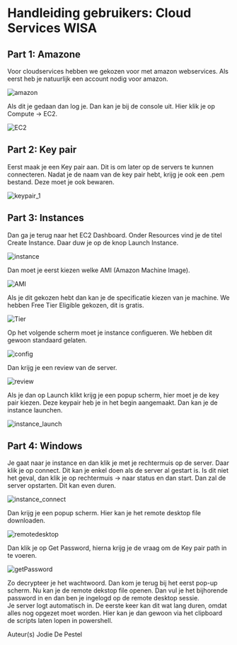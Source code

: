 # Handleiding gebruikers: Cloud Services WISA

## Part 1: Amazone 
Voor cloudservices hebben we gekozen voor met amazon webservices.
Als eerst heb je natuurlijk een account nodig voor amazon. 

![amazon](https://cloud.githubusercontent.com/assets/17159222/24909378/f0ba599e-1ec3-11e7-83d6-05a7cf908a6f.png)


Als dit je gedaan dan log je. Dan kan je bij de console uit. 
Hier klik je op Compute -> EC2. 

![EC2](https://cloud.githubusercontent.com/assets/17159222/24909418/179504c4-1ec4-11e7-830e-864ebb89ef04.png)

## Part 2: Key pair 
Eerst maak je een Key pair aan. Dit is om later op de servers te kunnen connecteren. 
Nadat je de naam van de key pair hebt, krijg je ook een .pem bestand. Deze moet je ook bewaren.

![keypair_1](https://cloud.githubusercontent.com/assets/17159222/24909453/42d81478-1ec4-11e7-8ba2-42252622fad1.png)



## Part 3: Instances 
Dan ga je terug naar het EC2 Dashboard. Onder Resources vind je de titel Create Instance. 
Daar duw je op de knop Launch Instance.

![instance](https://cloud.githubusercontent.com/assets/17159222/25092611/cb53ed30-238e-11e7-9317-0eb828a25e2e.png)

Dan moet je eerst kiezen welke AMI (Amazon Machine Image). 

![AMI](https://cloud.githubusercontent.com/assets/17159222/25092643/e408c2ce-238e-11e7-848e-fb1c7b594197.png)

Als je dit gekozen hebt dan kan je de specificatie kiezen van je machine. We hebben Free Tier Eligible gekozen, dit is gratis.


![Tier](https://cloud.githubusercontent.com/assets/17159222/25092683/1685341c-238f-11e7-949a-cb1c6deab1e2.png)

Op het volgende scherm moet je instance configueren. We hebben dit gewoon standaard gelaten. 

![config](https://cloud.githubusercontent.com/assets/17159222/25092707/2d65a1b2-238f-11e7-96eb-72aa104221d7.png)

Dan krijg je een review van de server. 

![review](https://cloud.githubusercontent.com/assets/17159222/25092741/48ba7a28-238f-11e7-983e-eea9fc2ba669.png)

Als je dan op Launch klikt krijg je een popup scherm, hier moet je de key pair kiezen. 
Deze keypair heb je in het begin aangemaakt. 
Dan kan je de instance launchen. 

![instance_launch](https://cloud.githubusercontent.com/assets/17159222/25092759/6077eb50-238f-11e7-8449-13a535512c1f.png)


## Part 4: Windows 
Je gaat naar je instance en dan klik je met je rechtermuis op de server. 
Daar klik je op connect. Dit kan je enkel doen als de server al gestart is. Is dit niet het geval, dan klik je op rechtermuis -> naar status en dan start. Dan zal de server opstarten. Dit kan even duren. 

![instance_connect](https://cloud.githubusercontent.com/assets/17159222/25092896/0b430fa6-2390-11e7-97f6-8fb37e511248.png)


Dan krijg je een popup scherm. Hier kan je het remote desktop file downloaden. 

![remotedesktop](https://cloud.githubusercontent.com/assets/17159222/25092939/4e7470f8-2390-11e7-8354-28a80def4ef1.png)

Dan klik je op Get Password, hierna krijg je de vraag om de Key pair path in te voeren.

![getPassword](https://cloud.githubusercontent.com/assets/17159222/25092950/618a8416-2390-11e7-9e79-255332d81bc2.png)

Zo decrypteer je het wachtwoord. Dan kom je terug bij het eerst pop-up scherm. 
Nu kan je de remote dekstop file openen. 
Dan vul je het bijhorende password in en dan ben je ingelogd op de remote desktop sessie.  
Je server logt automatisch in. De eerste keer kan dit wat lang duren, omdat alles nog opgezet moet worden. 
Hier kan je dan gewoon via het clipboard de scripts laten lopen in powershell. 




Auteur(s) Jodie De Pestel 
